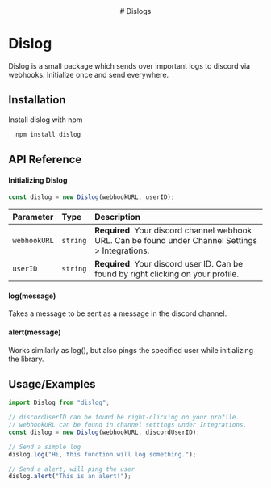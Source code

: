 <center> # Dislogs </center>

# Dislog

Dislog is a small package which sends over important logs to discord via webhooks.
Initialize once and send everywhere.

## Installation

Install dislog with npm

```bash
  npm install dislog
```

## API Reference

#### Initializing Dislog

```javascript
const dislog = new Dislog(webhookURL, userID);
```

| Parameter    | Type     | Description                                                                                         |
| :----------- | :------- | :-------------------------------------------------------------------------------------------------- |
| `webhookURL` | `string` | **Required**. Your discord channel webhook URL. Can be found under Channel Settings > Integrations. |
| `userID`     | `string` | **Required**. Your discord user ID. Can be found by right clicking on your profile.                 |

#### log(message)

Takes a message to be sent as a message in the discord channel.

#### alert(message)

Works similarly as log(), but also pings the specified user while initializing the library.

## Usage/Examples

```javascript
import Dislog from "dislog";

// discordUserID can be found be right-clicking on your profile.
// webhookURL can be found in channel settings under Integrations.
const dislog = new Dislog(webhookURL, discordUserID);

// Send a simple log
dislog.log("Hi, this function will log something.");

// Send a alert, will ping the user
dislog.alert("This is an alert!");
```
